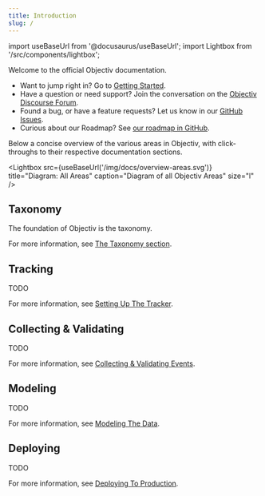 ```yaml
---
title: Introduction
slug: /
---
```


import useBaseUrl from '@docusaurus/useBaseUrl';
import Lightbox from '/src/components/lightbox';

Welcome to the official Objectiv documentation. 
<!-- TBD: make these buttons instead of a list? -->
*  Want to jump right in? Go to [Getting Started](getting-started).
*  Have a question or need support? Join the conversation on the [Objectiv Discourse Forum](https://discourse.objectiv.io).
*  Found a bug, or have a feature requests? Let us know in our [GitHub Issues](https://github.com/objectiv).
*  Curious about our Roadmap? See [our roadmap in GitHub](https://github.com/objectiv).

Below a concise overview of the various areas in Objectiv, with click-throughs to their respective documentation sections.

<Lightbox 
  src={useBaseUrl('/img/docs/overview-areas.svg')} 
  title="Diagram: All Areas"
  caption="Diagram of all Objectiv Areas"
  size="l" 
/>

## Taxonomy
The foundation of Objectiv is the taxonomy. 

For more information, see [The Taxonomy section](taxonomy/overview).

## Tracking
TODO

For more information, see [Setting Up The Tracker](setting-up-the-tracker).

## Collecting & Validating
TODO

For more information, see [Collecting & Validating Events](collecting-and-validating-events).

## Modeling
TODO

For more information, see [Modeling The Data](modeling-the-data).

## Deploying
TODO

For more information, see [Deploying To Production](deploying-to-production).